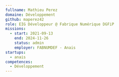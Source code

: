```yaml
---
fullname: Mathieu Perez
domaine: Développement
github: maperez42
role: EIG Développeur @ Fabrique Numérique DGFiP
missions:
  - start: 2021-09-13
    end: 2024-11-26
    status: admin
    employer: FABNUMDEF - Anais
startups:
  - anais
competences:
  - Développement
---
```

